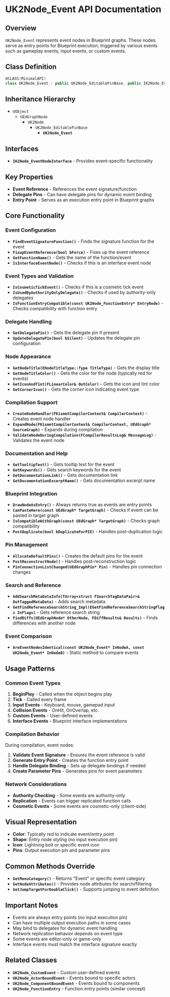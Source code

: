 # UK2Node_Event API Documentation

## Overview
`UK2Node_Event` represents event nodes in Blueprint graphs. These nodes serve as entry points for Blueprint execution, triggered by various events such as gameplay events, input events, or custom events.

## Class Definition
```cpp
UCLASS(MinimalAPI)
class UK2Node_Event : public UK2Node_EditablePinBase, public IK2Node_EventNodeInterface
```

## Inheritance Hierarchy
- `UObject`
  - `UEdGraphNode`
    - `UK2Node`
      - `UK2Node_EditablePinBase`
        - **`UK2Node_Event`**

## Interfaces
- **`IK2Node_EventNodeInterface`** - Provides event-specific functionality

## Key Properties
- **Event Reference** - References the event signature/function
- **Delegate Pins** - Can have delegate pins for dynamic event binding
- **Entry Point** - Serves as an execution entry point in Blueprint graphs

## Core Functionality

### Event Configuration
- **`FindEventSignatureFunction()`** - Finds the signature function for the event
- **`FixupEventReference(bool bForce)`** - Fixes up the event reference
- **`GetFunctionName()`** - Gets the name of the function/event
- **`IsInterfaceEventNode()`** - Checks if this is an interface event node

### Event Types and Validation
- **`IsCosmeticTickEvent()`** - Checks if this is a cosmetic tick event
- **`IsUsedByAuthorityOnlyDelegate()`** - Checks if used by authority-only delegates
- **`IsFunctionEntryCompatible(const UK2Node_FunctionEntry* EntryNode)`** - Checks compatibility with function entry

### Delegate Handling
- **`GetDelegatePin()`** - Gets the delegate pin if present
- **`UpdateDelegatePin(bool bSilent)`** - Updates the delegate pin configuration

### Node Appearance
- **`GetNodeTitle(ENodeTitleType::Type TitleType)`** - Gets the display title
- **`GetNodeTitleColor()`** - Gets the color for the node (typically red for events)
- **`GetIconAndTint(FLinearColor& OutColor)`** - Gets the icon and tint color
- **`GetCornerIcon()`** - Gets the corner icon indicating event type

### Compilation Support
- **`CreateNodeHandler(FKismetCompilerContext& CompilerContext)`** - Creates event node handler
- **`ExpandNode(FKismetCompilerContext& CompilerContext, UEdGraph* SourceGraph)`** - Expands during compilation
- **`ValidateNodeDuringCompilation(FCompilerResultsLog& MessageLog)`** - Validates the event node

### Documentation and Help
- **`GetTooltipText()`** - Gets tooltip text for the event
- **`GetKeywords()`** - Gets search keywords for the event
- **`GetDocumentationLink()`** - Gets documentation link
- **`GetDocumentationExcerptName()`** - Gets documentation excerpt name

### Blueprint Integration
- **`DrawNodeAsEntry()`** - Always returns true as events are entry points
- **`CanPasteHere(const UEdGraph* TargetGraph)`** - Checks if event can be pasted in target graph
- **`IsCompatibleWithGraph(const UEdGraph* TargetGraph)`** - Checks graph compatibility
- **`PostDuplicate(bool bDuplicateForPIE)`** - Handles post-duplication logic

### Pin Management
- **`AllocateDefaultPins()`** - Creates the default pins for the event
- **`PostReconstructNode()`** - Handles post-reconstruction logic
- **`PinConnectionListChanged(UEdGraphPin* Pin)`** - Handles pin connection changes

### Search and Reference
- **`AddSearchMetaDataInfo(TArray<struct FSearchTagDataPair>& OutTaggedMetaData)`** - Adds search metadata
- **`GetFindReferenceSearchString_Impl(EGetFindReferenceSearchStringFlags InFlags)`** - Gets reference search string
- **`FindDiffs(UEdGraphNode* OtherNode, FDiffResults& Results)`** - Finds differences with another node

### Event Comparison
- **`AreEventNodesIdentical(const UK2Node_Event* InNodeA, const UK2Node_Event* InNodeB)`** - Static method to compare events

## Usage Patterns

### Common Event Types
1. **BeginPlay** - Called when the object begins play
2. **Tick** - Called every frame
3. **Input Events** - Keyboard, mouse, gamepad input
4. **Collision Events** - OnHit, OnOverlap, etc.
5. **Custom Events** - User-defined events
6. **Interface Events** - Blueprint interface implementations

### Compilation Behavior
During compilation, event nodes:
1. **Validate Event Signature** - Ensures the event reference is valid
2. **Generate Entry Point** - Creates the function entry point
3. **Handle Delegate Binding** - Sets up delegate bindings if needed
4. **Create Parameter Pins** - Generates pins for event parameters

### Network Considerations
- **Authority Checking** - Some events are authority-only
- **Replication** - Events can trigger replicated function calls
- **Cosmetic Events** - Some events are cosmetic-only (client-side)

## Visual Representation
- **Color**: Typically red to indicate event/entry point
- **Shape**: Entry node styling (no input execution pin)
- **Icon**: Lightning bolt or specific event icon
- **Pins**: Output execution pin and parameter pins

## Common Methods Override
- **`GetMenuCategory()`** - Returns "Event" or specific event category
- **`GetNodeAttributes()`** - Provides node attributes for search/filtering
- **`GetJumpTargetForDoubleClick()`** - Supports jumping to event definition

## Important Notes
- Events are always entry points (no input execution pin)
- Can have multiple output execution paths in some cases
- May bind to delegates for dynamic event handling
- Network replication behavior depends on event type
- Some events are editor-only or game-only
- Interface events must match the interface signature exactly

## Related Classes
- **`UK2Node_CustomEvent`** - Custom user-defined events
- **`UK2Node_ActorBoundEvent`** - Events bound to specific actors
- **`UK2Node_ComponentBoundEvent`** - Events bound to components
- **`UK2Node_FunctionEntry`** - Function entry points (similar concept)